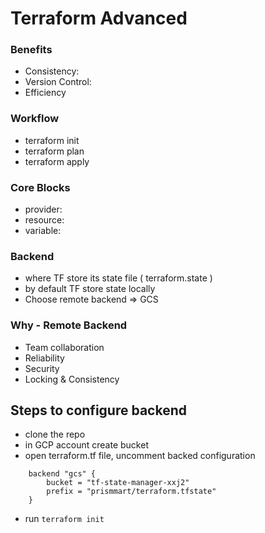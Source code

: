 # Terraform Advanced

### Benefits

- Consistency:
- Version Control:
- Efficiency

### Workflow

- terraform init
- terraform plan
- terraform apply

### Core Blocks

- provider:
- resource:
- variable:

### Backend

- where TF store its state file ( terraform.state )
- by default TF store state locally
- Choose remote backend => GCS

### Why - Remote Backend

- Team collaboration
- Reliability
- Security
- Locking & Consistency

## Steps to configure backend

- clone the repo
- in GCP account create bucket
- open terraform.tf file, uncomment backed configuration

```
    backend "gcs" {
        bucket = "tf-state-manager-xxj2"
        prefix = "prismmart/terraform.tfstate"
    }
```

- run `terraform init`
